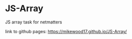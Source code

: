 # JS-Array
 JS array task for netmatters

link to github pages:
https://mikewood17.github.io/JS-Array/
